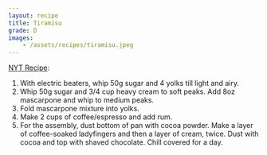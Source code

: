 ```yaml
---
layout: recipe
title: Tiramisu
grade: D
images:
    - /assets/recipes/tiramisu.jpeg
---
```

<!-- stub -->
<!-- endstub -->

[NYT Recipe](https://cooking.nytimes.com/recipes/1018684-classic-tiramisu):
1. With electric beaters, whip 50g sugar and 4 yolks till light and airy.
2. Whip 50g sugar and 3/4 cup heavy cream to soft peaks. Add 8oz mascarpone and whip to medium peaks.
3. Fold mascarpone mixture into yolks.
4. Make 2 cups of coffee/espresso and add rum.
5. For the assembly, dust bottom of pan with cocoa powder. Make a layer of coffee-soaked ladyfingers and then a layer of cream, twice. Dust with cocoa and top with shaved chocolate. Chill covered for a day.